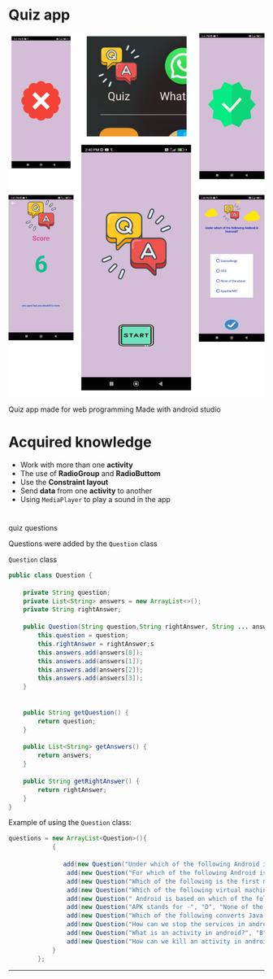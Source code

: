 # Quiz app

![quiz-images](readme/app-images.png)

Quiz app made for web programming Made with android studio

# Acquired knowledge
* Work with more than one **activity**
* The use of **RadioGroup** and **RadioButtom**
* Use the **Constraint layout**
* Send **data** from one **activity** to another
* Using `MediaPlayer` to play a sound in the app

# 
quiz questions

Questions were added by the `Question` class

`Question` class

```java
public class Question {

    private String question;
    private List<String> answers = new ArrayList<>();
    private String rightAnswer;

    public Question(String question,String rightAnswer, String ... answers ) {
        this.question = question;
        this.rightAnswer = rightAnswer;s
        this.answers.add(answers[0]);
        this.answers.add(answers[1]);
        this.answers.add(answers[2]);
        this.answers.add(answers[3]);
    }


    public String getQuestion() {
        return question;
    }

    public List<String> getAnswers() {
        return answers;
    }

    public String getRightAnswer() {
        return rightAnswer;
    }
}
```



Example of using the `Question` class:

```java
questions = new ArrayList<Question>(){
            {

               add(new Question("Under which of the following Android is licensed?", "D", "Sourceforge", "OSS","None of the above", "Apache/MIT"));
                add(new Question("For which of the following Android is mainly developed?", "A", "Mobile devices", "Laptops","Desktops", "Servers"));
                add(new Question("Which of the following is the first mobile phone released that ran the Android OS?", "D", "HTC Hero", "Google gPhone","None of the above", "T - Mobile G1"));
                add(new Question("Which of the following virtual machine is used by the Android operating system?", "B", "JVM", "Dalvik virtual machine", "Simple virtual machine", "None of the above"));
                add(new Question(" Android is based on which of the following language?", "A", "Java", "C++", "C", "None of the above"));
                add(new Question("APK stands for -", "D", "None of the above", "Android Phone Kit", "Android Page Kit", "Android Package Kit"));
                add(new Question("Which of the following converts Java byte code into Dalvik byte code?", "C", "Dalvik converter", "Mobile interpretive compiler (MIC)", "Dex compiler", "None of the above"));
                add(new Question("How can we stop the services in android?", "B", "By using the finish() method", "By using the stopSelf() and stopService() method", "By using system.exit() method", "None of the above"));
                add(new Question("What is an activity in android?", "B", "android class", "A single screen in an application with supporting java code", "android package", "None of the above"));
                add(new Question("How can we kill an activity in android?", "D", "Using finish() method", "Using finishActivity(int requestCode)", "Neither (a) nor (b)", "Both (a) and (b)"));
            }
        };
```

___
<h4 align="center">
</h4>
